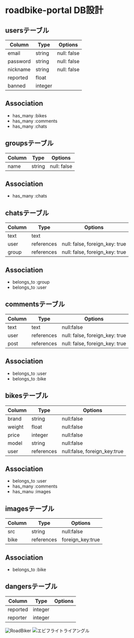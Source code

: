# roadbike-portal DB設計
## usersテーブル
|Column|Type|Options|
|------|----|-------|
|email|string|null: false|
|password|string|null: false|
|nickname|string|null: false|
|reported|float||
|banned|integer||
## Association
- has_many :bikes
- has_many :comments
- has_many :chats
## groupsテーブル
|Column|Type|Options|
|------|----|-------|
|name|string|null: false|
## Association
- has_many :chats
## chatsテーブル
|Column|Type|Options|
|------|----|-------|
|text|text||
|user|references|null: false, foreign_key: true|
|group|references|null: false, foreign_key: true|
## Association
- belongs_to :group
- belongs_to :user
## commentsテーブル
|Column|Type|Options|
|------|----|-------|
|text|text|null:false|
|user|references|null: false, foreign_key: true|
|post|references|null: false, foreign_key: true|
## Association
- belongs_to :user
- belongs_to :bike
## bikesテーブル
|Column|Type|Options|
|------|----|-------|
|brand|string|null:false|
|weight|float|null:false|
|price|integer|null:false|
|model|string|null:false|
|user|references|null:false, foreign_key:true|
## Association
- belongs_to :user
- has_many :comments
- has_manu :images
## imagesテーブル
|Column|Type|Options|
|------|----|-------|
|src|string|null:false|
|bike|references|foreign_key:true|
## Association
- belongs_to :bike
## dangersテーブル
|Column|Type|Options|
|------|----|-------|
|reported|integer||
|reporter|integer||

![RoadBiker](https://imgur.com/a/ucztDWz)
![エビフライトライアングル](http://i.imgur.com/Jjwsc.jpg "サンプル")

